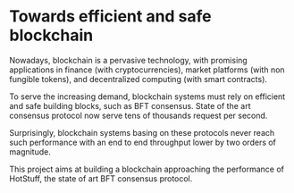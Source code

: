 # Towards efficient and safe blockchain

Nowadays, blockchain is a pervasive technology, with promising  applications in finance (with cryptocurrencies), market platforms (with non fungible tokens), and decentralized computing (with smart contracts).

To serve the increasing demand, blockchain systems must rely on efficient and safe building blocks, such as BFT consensus. State of the art consensus protocol now serve tens of thousands request per second.

Surprisingly, blockchain systems basing on these protocols never reach such performance with an end to end throughput lower by two orders of magnitude.

This project aims at building a blockchain approaching the performance of HotStuff, the state of art BFT consensus protocol.
